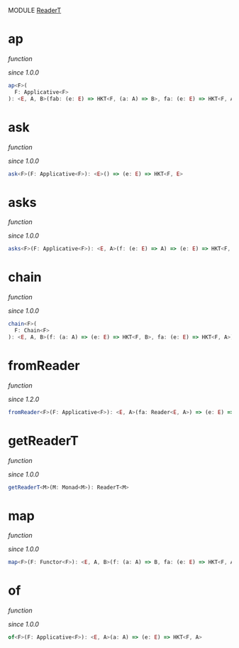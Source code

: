 MODULE [ReaderT](https://github.com/gcanti/fp-ts/blob/master/src/ReaderT.ts)

# ap

_function_

_since 1.0.0_

```ts
ap<F>(
  F: Applicative<F>
): <E, A, B>(fab: (e: E) => HKT<F, (a: A) => B>, fa: (e: E) => HKT<F, A>) => (e: E) => HKT<F, B>
```

# ask

_function_

_since 1.0.0_

```ts
ask<F>(F: Applicative<F>): <E>() => (e: E) => HKT<F, E>
```

# asks

_function_

_since 1.0.0_

```ts
asks<F>(F: Applicative<F>): <E, A>(f: (e: E) => A) => (e: E) => HKT<F, A>
```

# chain

_function_

_since 1.0.0_

```ts
chain<F>(
  F: Chain<F>
): <E, A, B>(f: (a: A) => (e: E) => HKT<F, B>, fa: (e: E) => HKT<F, A>) => (e: E) => HKT<F, B>
```

# fromReader

_function_

_since 1.2.0_

```ts
fromReader<F>(F: Applicative<F>): <E, A>(fa: Reader<E, A>) => (e: E) => HKT<F, A>
```

# getReaderT

_function_

_since 1.0.0_

```ts
getReaderT<M>(M: Monad<M>): ReaderT<M>
```

# map

_function_

_since 1.0.0_

```ts
map<F>(F: Functor<F>): <E, A, B>(f: (a: A) => B, fa: (e: E) => HKT<F, A>) => (e: E) => HKT<F, B>
```

# of

_function_

_since 1.0.0_

```ts
of<F>(F: Applicative<F>): <E, A>(a: A) => (e: E) => HKT<F, A>
```
